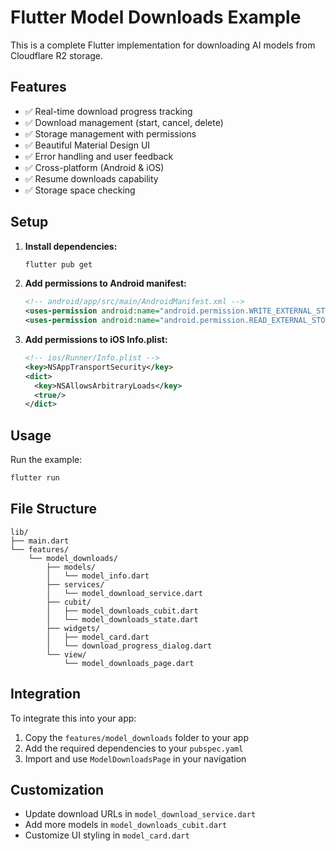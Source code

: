 # Flutter Model Downloads Example

This is a complete Flutter implementation for downloading AI models from Cloudflare R2 storage.

## Features

- ✅ Real-time download progress tracking
- ✅ Download management (start, cancel, delete)
- ✅ Storage management with permissions
- ✅ Beautiful Material Design UI
- ✅ Error handling and user feedback
- ✅ Cross-platform (Android & iOS)
- ✅ Resume downloads capability
- ✅ Storage space checking

## Setup

1. **Install dependencies:**
   ```bash
   flutter pub get
   ```

2. **Add permissions to Android manifest:**
   ```xml
   <!-- android/app/src/main/AndroidManifest.xml -->
   <uses-permission android:name="android.permission.WRITE_EXTERNAL_STORAGE" />
   <uses-permission android:name="android.permission.READ_EXTERNAL_STORAGE" />
   ```

3. **Add permissions to iOS Info.plist:**
   ```xml
   <!-- ios/Runner/Info.plist -->
   <key>NSAppTransportSecurity</key>
   <dict>
     <key>NSAllowsArbitraryLoads</key>
     <true/>
   </dict>
   ```

## Usage

Run the example:
```bash
flutter run
```

## File Structure

```
lib/
├── main.dart
└── features/
    └── model_downloads/
        ├── models/
        │   └── model_info.dart
        ├── services/
        │   └── model_download_service.dart
        ├── cubit/
        │   ├── model_downloads_cubit.dart
        │   └── model_downloads_state.dart
        ├── widgets/
        │   ├── model_card.dart
        │   └── download_progress_dialog.dart
        └── view/
            └── model_downloads_page.dart
```

## Integration

To integrate this into your app:

1. Copy the `features/model_downloads` folder to your app
2. Add the required dependencies to your `pubspec.yaml`
3. Import and use `ModelDownloadsPage` in your navigation

## Customization

- Update download URLs in `model_download_service.dart`
- Add more models in `model_downloads_cubit.dart`
- Customize UI styling in `model_card.dart` 
